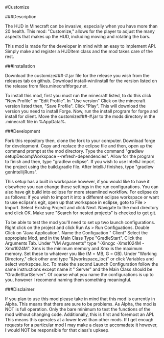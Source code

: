#Customize

###Description

  The HUD in Minecraft can be invasive, especially when you have more than 20 health. This mod: "Customize," allows for the player
to adjust the many aspects that makes up the HUD, including moving and rotating the bars.

  This mod is made for the developer in mind with an easy to implement API. Simply make and register a HUDItem class and the
mod takes care of the rest. 

###Installation

  Download the customize###-#.jar file for the release you wish from the releases tab on github. Download install-win/install for the version listed on the release from files.minecraftforge.net.
  
  To install this mod, first you must run the minecraft listed, to do this click "New Profile" or "Edit Profile". In "Use version" Click on the minecraft version listed then, "Save Profile". Click "Play". This will download the version you need to install Forge. Now, run the install program for forge and install for client. Move the customize###-#.jar to the mods directory in the .minecraft file in %AppData%. 

###Development

  Fork this repository then, clone the fork to your computer. Download forge for development. Copy and replace the eclipse file and then, open up the command prompt at the mod directory. Type the command "gradlew setupDecompWorkspace --refresh-dependencies". Allow for the program to finish and then, type "gradlew eclipse". If you wish to use IntelliJ import the project using the build.gradle file. After IntelliJ finishes, type "gradlew genIntellijRuns".
  
  This setup has a built in workspace however, if you would like to have it elsewhere you can change these settings in the run configurations. You can also have git build into eclipse for more steamlined workflow. For eclipse do as follows: If you wish to import it into a different eclipse workspace or want to use eclipse's egit, open up that workspace in eclipse, goto to File > Import. Select Existing Project and click Next. Navigate to the mod directory and click OK. Make sure "Search for nested projects" is checked to get git.
  
  To be able to test the mod you'll need to set up two launch configurations. Right click on the project and click Run As > Run Configuations. Double Click on "Java Application". Name the Configuation "<ModName> Client" Select the appropiate Mod, and in the Main Class Type "GradleStart". Click the Arguments Tab. Under "VM Arguments" type "-Xincgc -Xms1024M -Xmx1024M". Xms is the minimum memory and Xmx is the maximum memory. Set these to whatever you like (M = MB, G = GB). Under "Working Directory," click other and type "&(workspace_loc)" or click Variables and select workspcae_loc. To make the second Launch Configuration follow the same instructions except name it "<ModName> Server" and the Main Class should be "GradleStartServer". Of coarse what you name the configurations is up to you, however I recomend naming them something meaningful.

###Disclaimer

  If you plan to use this mod please take in mind that this mod is currently in Alpha. This means that there are sure to be problems. As Alpha, the mod is NOT is full operation. Only the bare minimum to test the functions of the mod without changing code. Additionally, this is first and foremost an API. This means this operates at a lower level than other mods. If I get enough requests for a particular mod I may make a class to accomadate it however, I would NOT be responsible for that class's upkeep.
